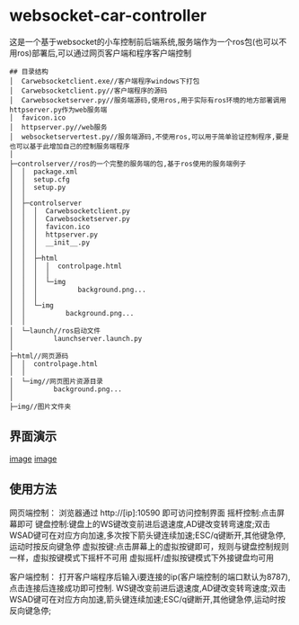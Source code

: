 # websocket-car-controller

这是一个基于websocket的小车控制前后端系统,服务端作为一个ros包(也可以不用ros)部署后,可以通过网页客户端和程序客户端控制

```
## 目录结构
│  Carwebsocketclient.exe//客户端程序windows下打包
│  Carwebsocketclient.py//客户端程序的源码
│  Carwebsocketserver.py//服务端源码,使用ros,用于实际有ros环境的地方部署调用httpserver.py作为web服务端
│  favicon.ico
│  httpserver.py//web服务
│  websocketservertest.py//服务端源码,不使用ros,可以用于简单验证控制程序,要是也可以基于此增加自己的控制服务端程序
│      
├─controlserver//ros的一个完整的服务端的包,基于ros使用的服务端例子
│  │  package.xml
│  │  setup.cfg
│  │  setup.py
│  │  
│  ├─controlserver
│  │  │  Carwebsocketclient.py
│  │  │  Carwebsocketserver.py
│  │  │  favicon.ico
│  │  │  httpserver.py
│  │  │  __init__.py
│  │  │  
│  │  ├─html
│  │  │  │  controlpage.html
│  │  │  │  
│  │  │  └─img
│  │  │          background.png...
│  │  │          
│  │  └─img
│  │          background.png...
│  │          
│  └─launch//ros启动文件
│          launchserver.launch.py
│          
├─html//网页源码
│  │  controlpage.html
│  │  
│  └─img//网页图片资源目录
│          background.png...
│          
├─img//图片文件夹
```
## 界面演示
[image](https://github.com/fandesfyf/websocket-car-controller/blob/main/demo/1.jpg)
[image](https://github.com/fandesfyf/websocket-car-controller/blob/main/demo/2.jpg)

## 使用方法
网页端控制：
浏览器通过 http://[ip]:10590 即可访问控制界面
摇杆控制:点击屏幕即可
键盘控制:键盘上的WS键改变前进后退速度,AD键改变转弯速度;双击WSAD键可在对应方向加速,多次按下箭头键连续加速;ESC/q键断开,其他键急停,运动时按反向键急停
虚拟按键:点击屏幕上的虚拟按键即可，规则与键盘控制规则一样，虚拟按键模式下摇杆不可用
虚拟摇杆/虚拟按键模式下外接键盘均可用

客户端控制：
打开客户端程序后输入i要连接的ip(客户端控制的端口默认为8787),点击连接后连接成功即可控制.
WS键改变前进后退速度,AD键改变转弯速度;双击WSAD键可在对应方向加速,箭头键连续加速;ESC/q键断开,其他键急停,运动时按反向键急停;




